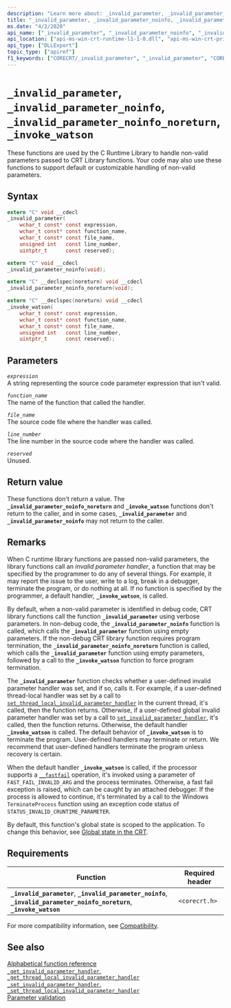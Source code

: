 ```yaml
---
description: "Learn more about: _invalid_parameter, _invalid_parameter_noinfo, _invalid_parameter_noinfo_noreturn, _invoke_watson"
title: "_invalid_parameter, _invalid_parameter_noinfo, _invalid_parameter_noinfo_noreturn, _invoke_watson"
ms.date: "4/2/2020"
api_name: ["_invalid_parameter", "_invalid_parameter_noinfo", "_invalid_parameter_noinfo_noreturn", "_invoke_watson", "_o__invalid_parameter_noinfo", "_o__invalid_parameter_noinfo_noreturn"]
api_location: ["api-ms-win-crt-runtime-l1-1-0.dll", "api-ms-win-crt-private-l1-1-0.dll"]
api_type: ["DLLExport"]
topic_type: ["apiref"]
f1_keywords: ["CORECRT/_invalid_parameter", "_invalid_parameter", "CORECRT/_invalid_parameter_noinfo", "_invalid_parameter_noinfo", "CORECRT/_invalid_parameter_noinfo_noreturn", "_invalid_parameter_noinfo_noreturn", "CORECRT/_invoke_watson", "_invoke_watson"]
---
```

# `_invalid_parameter`, `_invalid_parameter_noinfo`, `_invalid_parameter_noinfo_noreturn`, `_invoke_watson`

These functions are used by the C Runtime Library to handle non-valid parameters passed to CRT Library functions. Your code may also use these functions to support default or customizable handling of non-valid parameters.

## Syntax

```C
extern "C" void __cdecl
_invalid_parameter(
    wchar_t const* const expression,
    wchar_t const* const function_name,
    wchar_t const* const file_name,
    unsigned int   const line_number,
    uintptr_t      const reserved);

extern "C" void __cdecl
_invalid_parameter_noinfo(void);

extern "C" __declspec(noreturn) void __cdecl
_invalid_parameter_noinfo_noreturn(void);

extern "C" __declspec(noreturn) void __cdecl
_invoke_watson(
    wchar_t const* const expression,
    wchar_t const* const function_name,
    wchar_t const* const file_name,
    unsigned int   const line_number,
    uintptr_t      const reserved);
```

## Parameters

*`expression`*\
A string representing the source code parameter expression that isn't valid.

*`function_name`*\
The name of the function that called the handler.

*`file_name`*\
The source code file where the handler was called.

*`line_number`*\
The line number in the source code where the handler was called.

*`reserved`*\
Unused.

## Return value

These functions don't return a value. The **`_invalid_parameter_noinfo_noreturn`** and **`_invoke_watson`** functions don't return to the caller, and in some cases, **`_invalid_parameter`** and **`_invalid_parameter_noinfo`** may not return to the caller.

## Remarks

When C runtime library functions are passed non-valid parameters, the library functions call an *invalid parameter handler*, a function that may be specified by the programmer to do any of several things. For example, it may report the issue to the user, write to a log, break in a debugger, terminate the program, or do nothing at all. If no function is specified by the programmer, a default handler, **`_invoke_watson`**, is called.

By default, when a non-valid parameter is identified in debug code, CRT library functions call the function **`_invalid_parameter`** using verbose parameters. In non-debug code, the **`_invalid_parameter_noinfo`** function is called, which calls the **`_invalid_parameter`** function using empty parameters. If the non-debug CRT library function requires program termination, the **`_invalid_parameter_noinfo_noreturn`** function is called, which calls the **`_invalid_parameter`** function using empty parameters, followed by a call to the **`_invoke_watson`** function to force program termination.

The **`_invalid_parameter`** function checks whether a user-defined invalid parameter handler was set, and if so, calls it. For example, if a user-defined thread-local handler was set by a call to [`set_thread_local_invalid_parameter_handler`](set-invalid-parameter-handler-set-thread-local-invalid-parameter-handler.md) in the current thread, it's called, then the function returns. Otherwise, if a user-defined global invalid parameter handler was set by a call to [`set_invalid_parameter_handler`](set-invalid-parameter-handler-set-thread-local-invalid-parameter-handler.md), it's called, then the function returns. Otherwise, the default handler **`_invoke_watson`** is called. The default behavior of **`_invoke_watson`** is to terminate the program. User-defined handlers may terminate or return. We recommend that user-defined handlers terminate the program unless recovery is certain.

When the default handler **`_invoke_watson`** is called, if the processor supports a [`__fastfail`](../../intrinsics/fastfail.md) operation, it's invoked using a parameter of `FAST_FAIL_INVALID_ARG` and the process terminates. Otherwise, a fast fail exception is raised, which can be caught by an attached debugger. If the process is allowed to continue, it's terminated by a call to the Windows `TerminateProcess` function using an exception code status of `STATUS_INVALID_CRUNTIME_PARAMETER`.

By default, this function's global state is scoped to the application. To change this behavior, see [Global state in the CRT](../global-state.md).

## Requirements

| Function | Required header |
|---|---|
| **`_invalid_parameter`**, **`_invalid_parameter_noinfo`**, **`_invalid_parameter_noinfo_noreturn`**, **`_invoke_watson`** | `<corecrt.h>` |

For more compatibility information, see [Compatibility](../compatibility.md).

## See also

[Alphabetical function reference](crt-alphabetical-function-reference.md)\
[`_get_invalid_parameter_handler`, `_get_thread_local_invalid_parameter_handler`](get-invalid-parameter-handler-get-thread-local-invalid-parameter-handler.md)\
[`_set_invalid_parameter_handler`, `_set_thread_local_invalid_parameter_handler`](set-invalid-parameter-handler-set-thread-local-invalid-parameter-handler.md)\
[Parameter validation](../parameter-validation.md)
